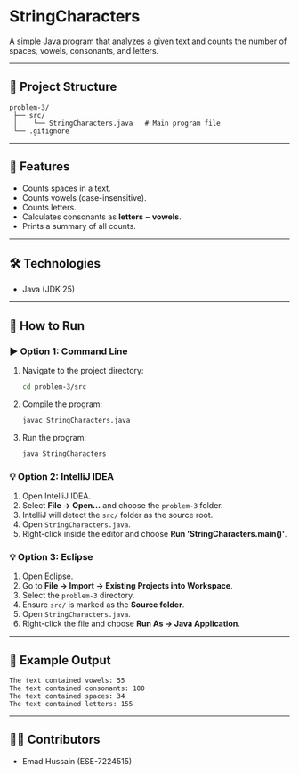 # StringCharacters

A simple Java program that analyzes a given text and counts the number of spaces, vowels, consonants, and letters.

---

## 📂 Project Structure
```
problem-3/
 ├── src/
 │    └── StringCharacters.java   # Main program file
 └── .gitignore
```

---

## 📌 Features
- Counts spaces in a text.
- Counts vowels (case-insensitive).
- Counts letters.
- Calculates consonants as **letters − vowels**.
- Prints a summary of all counts.

---

## 🛠️ Technologies
- Java (JDK 25)

---

## 🚀 How to Run

### ▶️ Option 1: Command Line
1. Navigate to the project directory:
   ```bash
   cd problem-3/src
   ```
2. Compile the program:
   ```bash
   javac StringCharacters.java
   ```
3. Run the program:
   ```bash
   java StringCharacters
   ```

### 💡 Option 2: IntelliJ IDEA
1. Open IntelliJ IDEA.
2. Select **File → Open...** and choose the `problem-3` folder.
3. IntelliJ will detect the `src/` folder as the source root.
4. Open `StringCharacters.java`.
5. Right-click inside the editor and choose **Run 'StringCharacters.main()'**.

### 💡 Option 3: Eclipse
1. Open Eclipse.
2. Go to **File → Import → Existing Projects into Workspace**.
3. Select the `problem-3` directory.
4. Ensure `src/` is marked as the **Source folder**.
5. Open `StringCharacters.java`.
6. Right-click the file and choose **Run As → Java Application**.

---

## 📖 Example Output
```
The text contained vowels: 55
The text contained consonants: 100
The text contained spaces: 34
The text contained letters: 155
```

---

## 👨‍💻 Contributors
- Emad Hussain (ESE-7224515)
